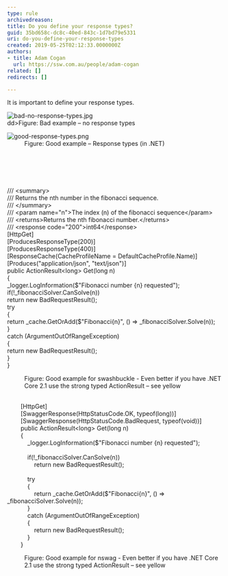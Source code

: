 ```yaml
---
type: rule
archivedreason: 
title: Do you define your response types?
guid: 35bd658c-dc8c-40ed-843c-1d7bd79e5331
uri: do-you-define-your-response-types
created: 2019-05-25T02:12:33.0000000Z
authors:
- title: Adam Cogan
  url: https://ssw.com.au/people/adam-cogan
related: []
redirects: []

---
```



<p>It is important to define your response types.</p><dl class="badImage"><dt><img src="/PublishingImages/bad-no-response-types.jpg" alt="bad-no-response-types.jpg" /></dt>
dd&gt;​Figure&#58; Bad example – no response types
</dl><dl class="goodImage"><dt><img src="/PublishingImages/good-response-types.png" alt="good-response-types.png" /></dt><dd>Figure&#58; Good example – Response types (in .NET)</dd>
</dl>
<br><excerpt class='endintro'></excerpt><br>
<p><br></p><p class="ssw15-rteElement-CodeArea">/// &lt;summary&gt;<br>/// Returns the nth number in the fibonacci sequence.<br>/// &lt;/summary&gt;<br>/// &lt;param name=&quot;n&quot;&gt;The index (n) of the fibonacci sequence&lt;/param&gt;<br>/// &lt;returns&gt;Returns the nth fibonacci number.&lt;/returns&gt;<br>/// &lt;response code=&quot;200&quot;&gt;int64&lt;/response&gt;<br>[HttpGet]<br>[ProducesResponseType(200)]<br>[ProducesResponseType(400)]<br>[ResponseCache(CacheProfileName = DefaultCacheProfile.Name)]<br>[Produces(&quot;application/json&quot;,&#160;&quot;text/json&quot;)]<br>public&#160;<span class="ssw15-rteStyle-Highlight">ActionResult&lt;long&gt;</span> Get(long&#160;n)<br>&#123;<br>_logger.LogInformation($&quot;Fibonacci number &#123;n&#125; requested&quot;);<br>if(!_fibonacciSolver.CanSolve(n))<br>return&#160;new&#160;BadRequestResult();<br>try<br>&#123;<br>return&#160;_cache.GetOrAdd($&quot;Fibonacci&#123;n&#125;&quot;, () =&gt; _fibonacciSolver.Solve(n));<br>&#125;<br>catch&#160;(ArgumentOutOfRangeException)<br>&#123;<br>return&#160;new&#160;BadRequestResult();<br>&#125;<br>&#125;</p><dd class="ssw15-rteElement-FigureBad">Figure&#58; Good example for swashbuckle - Even b​etter if you have .NET Core 2.1 use the strong typed ActionResult – see yellow​​<br><br></dd><p class="ssw15-rteElement-CodeArea">&#160; &#160; &#160; &#160; [HttpGet]<br>&#160; &#160; &#160; &#160; [SwaggerResponse(HttpStatusCode.OK, typeof(long))]<br>&#160; &#160; &#160; &#160; [SwaggerResponse(HttpStatusCode.BadRequest, typeof(void))]<br>&#160; &#160; &#160; &#160; public <span class="ssw15-rteStyle-Highlight">ActionResult&lt;long&gt;</span> Get(long n)<br>&#160; &#160; &#160; &#160; &#123;<br>&#160; &#160; &#160; &#160; &#160; &#160; _logger.LogInformation($&quot;Fibonacci number &#123;n&#125; requested&quot;);<br>&#160; &#160; &#160; &#160; &#160; &#160;&#160;<br>&#160; &#160; &#160; &#160; &#160; &#160; if(!_fibonacciSolver.CanSolve(n))<br>&#160; &#160; &#160; &#160; &#160; &#160; &#160; &#160; return new BadRequestResult();<br>&#160;<br>&#160; &#160; &#160; &#160; &#160; &#160; try<br>&#160; &#160; &#160; &#160; &#160; &#160; &#123;<br>&#160; &#160; &#160; &#160; &#160; &#160; &#160; &#160; return _cache.GetOrAdd($&quot;Fibonacci&#123;n&#125;&quot;, () =&gt; _fibonacciSolver.Solve(n));<br>&#160; &#160; &#160; &#160; &#160; &#160; &#125;<br>&#160; &#160; &#160; &#160; &#160; &#160; catch (ArgumentOutOfRangeException)<br>&#160; &#160; &#160; &#160; &#160; &#160; &#123;<br>&#160; &#160; &#160; &#160; &#160; &#160; &#160; &#160; return new BadRequestResult();<br>&#160; &#160; &#160; &#160; &#160; &#160; &#125;<br>&#160; &#160; &#160; &#160; &#125;</p><dd class="ssw15-rteElement-FigureGood">Figure&#58; Good example for nswag - Even better if you have .NET Core 2.1 use the strong typed ActionResult – see yellow​​<br><br></dd>


